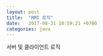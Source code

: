 ```yaml
---
layout: post
title:  "RMI 로직"
date:   2017-08-31 10:59:21 +0700
categories: java
---
```

서버 및 클라이언트 로직